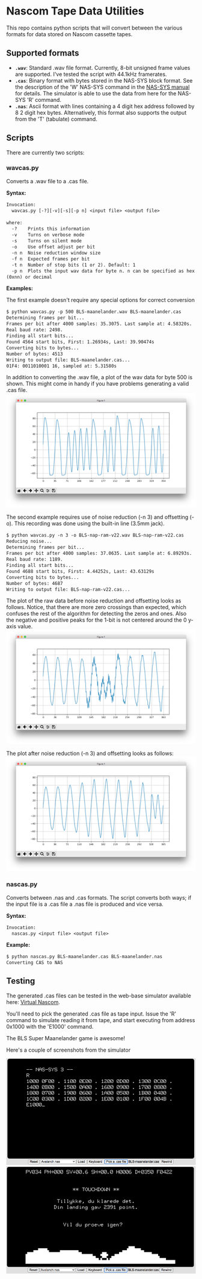 # Nascom Tape Data Utilities
This repo contains python scripts that will convert between the various formats for data stored on Nascom cassette tapes.

## Supported formats

- **`.wav`**: Standard .wav file format. Currently, 8-bit unsigned frame values are supported.  I've tested the script with 44.1kHz framerates.
- **`.cas`**: Binary format with bytes stored in the NAS-SYS block format. See the description of the 'W' NAS-SYS command in the [NAS-SYS manual](http://nascomhomepage.com/pdf/Nassys3.pdf) for details.  The simulator is able to use the data from here for the NAS-SYS 'R' command.
- **`.nas`**: Ascii format with lines containing a 4 digit hex address followed by 8 2 digit hex bytes.  Alternatively, this format also supports the output from the 'T' (tabulate) command.

## Scripts

There are currently two scripts:

### wavcas.py

Converts a .wav file to a .cas file.

**Syntax:**
```
Invocation:
  wavcas.py [-?][-v][-s][-p n] <input file> <output file>

where:
  -?    Prints this information
  -v    Turns on verbose mode
  -s    Turns on silent mode
  -o    Use offset adjust per bit
  -n n  Noise reduction window size
  -f n  Expected frames per bit
  -t n  Number of stop bits (1 or 2). Default: 1
  -p n  Plots the input wav data for byte n. n can be specified as hex (0xnn) or decimal
```

**Examples:**

The first example doesn't require any special options for correct conversion

```
$ python wavcas.py -p 500 BLS-maanelander.wav BLS-maanelander.cas
Determining frames per bit...
Frames per bit after 4000 samples: 35.3075. Last sample at: 4.58320s. Real baud rate: 2498.
Finding all start bits...
Found 4564 start bits, First: 1.26934s, Last: 39.90474s
Converting bits to bytes...
Number of bytes: 4513
Writing to output file: BLS-maanelander.cas...
01F4: 0011010001 16, sampled at: 5.31580s
```
In addition to converting the .wav file, a plot of the wav data for byte 500 is shown.  This might come in handy if you have problems generating a valid .cas file.
![Byte plot](images/plot500.png)

The second example requires use of noise reduction (-n 3) and offsetting (-o).  This recording was done using the built-in line (3.5mm jack).

```
$ python wavcas.py -n 3 -o BLS-nap-ram-v22.wav BLS-nap-ram-v22.cas
Reducing noise...
Determining frames per bit...
Frames per bit after 4000 samples: 37.0635. Last sample at: 6.89293s. Real baud rate: 1189.
Finding all start bits...
Found 4688 start bits, First: 4.44252s, Last: 43.63129s
Converting bits to bytes...
Number of bytes: 4687
Writing to output file: BLS-nap-ram-v22.cas...
```

The plot of the raw data before noise reduction and offsetting looks as follows.  Notice, that there are more zero crossings than expected, which confuses the rest of the algorithm for detecting the zeros and ones.  Also the negative and positive peaks for the 1-bit is not centered around the 0 y-axis value.
![Noisy Plot](images/noise-before.png)

The plot after noise reduction (-n 3) and offsetting looks as follows:
![Noisy Plot](images/noise-after.png)

### nascas.py

Converts between .nas and .cas formats.  The script converts both ways; if the input file is a .cas file a .nas file is produced and vice versa.

**Syntax:**
```
Invocation:
  nascas.py <input file> <output file>
```

**Example:**
```
$ python nascas.py BLS-maanelander.cas BLS-maanelander.nas
Converting CAS to NAS
```

## Testing

The generated .cas files can be tested in the web-base simulator available here: [Virtual Nascom](https://PeterJensen.github.io/virtual-nascom/virtual-nascom.html).

You'll need to pick the generated .cas file as tape input.  Issue the 'R' command to simulate reading it from tape, and start executing from address 0x1000 with the 'E1000' command.

The BLS Super Maanelander game is awesome!

Here's a couple of screenshots from the simulator

![Start Super Maanelander](images/maanelander-1.png)
![Finish Super Maanelander](images/maanelander-2.png)